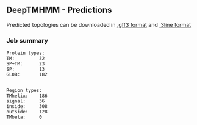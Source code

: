 ## DeepTMHMM - Predictions
Predicted topologies can be downloaded in [.gff3 format](TMRs.gff3) and [.3line format](predicted_topologies.3line)
### Job summary
```
Protein types:
TM:			32
SP+TM:		23
SP:			13
GLOB:		182


Region types:
TMhelix:	186
signal:		36
inside:		308
outside:	128
TMbeta:		0
```
